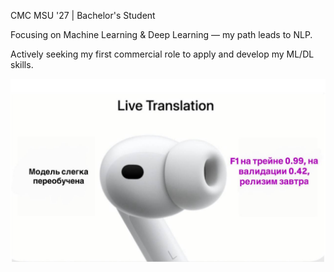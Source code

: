 CMC MSU '27 | Bachelor's Student

Focusing on Machine Learning & Deep Learning — my path leads to NLP.

Actively seeking my first commercial role to apply and develop my ML/DL skills.

<img src="meme.jpg" alt="Meme" align="center">
